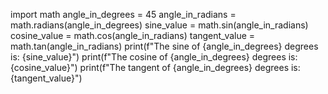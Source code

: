 import math
angle_in_degrees = 45
angle_in_radians = math.radians(angle_in_degrees)
sine_value = math.sin(angle_in_radians)
cosine_value = math.cos(angle_in_radians)
tangent_value = math.tan(angle_in_radians)
print(f"The sine of {angle_in_degrees} degrees is: {sine_value}")
print(f"The cosine of {angle_in_degrees} degrees is: {cosine_value}")
print(f"The tangent of {angle_in_degrees} degrees is: {tangent_value}")
